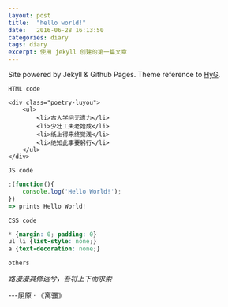 ```yaml
---
layout: post
title:  "hello world!"
date:   2016-06-28 16:13:50
categories: diary
tags: diary
excerpt: 使用 jekyll 创建的第一篇文章
---
```


Site powered by Jekyll & Github Pages. Theme reference to [HyG].

`HTML code`

```
<div class="poetry-luyou">
    <ul>
        <li>古人学问无遗力</li>
        <li>少壮工夫老始成</li>
        <li>纸上得来终觉浅</li>
        <li>绝知此事要躬行</li>
    </ul>
</div>
```

`JS code `  

```js
;(function(){
    console.log('Hello World!');
})
=> prints Hello World!
```

`CSS code`

```css
* {margin: 0; padding: 0}
ul li {list-style: none;}
a {text-decoration: none;}
```

`others`

*路漫漫其修远兮，吾将上下而求索*

---屈原 · 《离骚》

[HyG]:      https://github.com/Gaohaoyang


